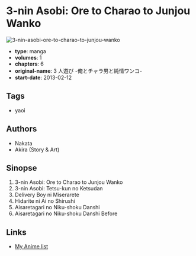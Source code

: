 # 3-nin Asobi: Ore to Charao to Junjou Wanko

![3-nin-asobi-ore-to-charao-to-junjou-wanko](https://cdn.myanimelist.net/images/manga/2/97273.jpg)

-   **type**: manga
-   **volumes**: 1
-   **chapters**: 6
-   **original-name**: 3 人遊び -俺とチャラ男と純情ワンコ-
-   **start-date**: 2013-02-12

## Tags

-   yaoi

## Authors

-   Nakata
-   Akira (Story & Art)

## Sinopse

1. 3-nin Asobi: Ore to Charao to Junjou Wanko
2. 3-nin Asobi: Tetsu-kun no Ketsudan
3. Delivery Boy ni Miserarete
4. Hidarite ni Ai no Shirushi
5. Aisaretagari no Niku-shoku Danshi
6. Aisaretagari no Niku-shoku Danshi Before

## Links

-   [My Anime list](https://myanimelist.net/manga/55851/3-nin_Asobi__Ore_to_Charao_to_Junjou_Wanko)

